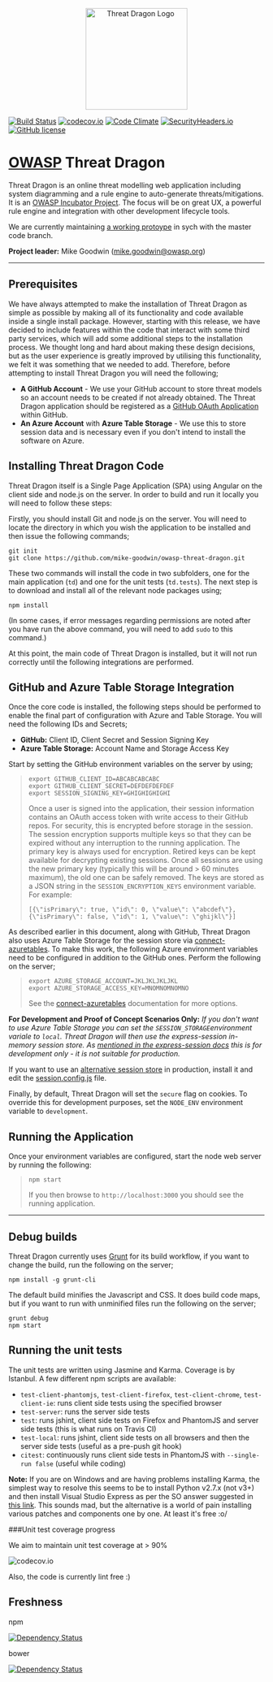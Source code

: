 <p align="center">
  <img src="http://mike-goodwin.github.io/owasp-threat-dragon/content/images/threatdragon_logo_image.svg" width="200" alt="Threat Dragon Logo"/>
</p>

[![Build Status](https://travis-ci.org/mike-goodwin/owasp-threat-dragon.svg?branch=master)](https://travis-ci.org/mike-goodwin/owasp-threat-dragon) [![codecov.io](http://codecov.io/github/mike-goodwin/owasp-threat-dragon/coverage.svg?branch=master)](http://codecov.io/github/mike-goodwin/owasp-threat-dragon?branch=master) [![Code Climate](https://codeclimate.com/github/mike-goodwin/owasp-threat-dragon/badges/gpa.svg)](https://codeclimate.com/github/mike-goodwin/owasp-threat-dragon) [![SecurityHeaders.io](https://securityheadersiobadges.azurewebsites.net/create/badge?domain=https://threatdragon.azurewebsites.net/)](https://securityheaders.io/?q=https://threatdragon.azurewebsites.net/&hide=on) [![GitHub license](https://img.shields.io/github/license/mike-goodwin/owasp-threat-dragon.svg)](LICENSE.txt)

# [OWASP](https://www.owasp.org) Threat Dragon #

Threat Dragon is an online threat modelling web application including system diagramming and a rule engine to auto-generate threats/mitigations. It is an [OWASP Incubator Project](https://www.owasp.org/index.php/OWASP_Threat_Dragon). The focus will be on great UX, a powerful rule engine and integration with other development lifecycle tools.

We are currently maintaining [a working protoype](http://threatdragon.azurewebsites.net/#/) in sych with the master code branch.

**Project leader:** Mike Goodwin (mike.goodwin@owasp.org)

---

## Prerequisites

We have always attempted to make the installation of Threat Dragon as simple as possible by making all of its functionality and code available inside a single install package.  However, starting with this release, we have decided to include features within the code that interact with some third party services, which will add some additional steps to the installation process.  We thought long and hard about making these design decisions, but as the user experience is greatly improved by utilising this functionality, we felt it was something that we needed to add.  Therefore, before attempting to install Threat Dragon you will need the following;

- **A GitHub Account** - We use your GitHub account to store threat models so an account needs to be created if not already obtained.  The Threat Dragon application should be registered as a [GitHub OAuth Application](https://github.com/settings/applications/new) within GitHub.
- **An Azure Account** with **Azure Table Storage** - We use this to store session data and is necessary even if you don't intend to install the software on Azure.

## Installing Threat Dragon Code

Threat Dragon itself is a Single Page Application (SPA) using Angular on the client side and node.js on the server.  In order to build and run it locally you will need to follow these steps:

Firstly, you should install Git and node.js on the server.  You will need to locate the directory in which you wish the application to be installed and then issue the following commands;

`git init`  
`git clone https://github.com/mike-goodwin/owasp-threat-dragon.git`

These two commands will install the code in two subfolders, one for the main application (`td`) and one for the unit tests (`td.tests`).  The next step is to download and install all of the relevant node packages using;

`npm install`

(In some cases, if error messages regarding permissions are noted after you have run the above command, you will need to add `sudo` to this command.)

At this point, the main code of Threat Dragon is installed, but it will not run correctly until the following integrations are performed.

## GitHub and Azure Table Storage Integration

Once the core code is installed, the following steps should be performed to enable the final part of configuration with Azure and Table Storage.  You will need the following IDs and Secrets;

- **GitHub:** Client ID, Client Secret and Session Signing Key
- **Azure Table Storage:** Account Name and Storage Access Key

Start by setting the GitHub environment variables on the server by using;    

> `export GITHUB_CLIENT_ID=ABCABCABCABC`  
> `export GITHUB_CLIENT_SECRET=DEFDEFDEFDEF`  
> `export SESSION_SIGNING_KEY=GHIGHIGHIGHI` 
> 
> Once a user is signed into the application, their session information contains an OAuth access token with 
> write access to their GitHub repos. For security, this is encrypted before storage in the session. The 
> session encryption supports multiple keys so that they can be expired without any interruption to the 
> running application. The primary key is always used for encryption. Retired keys can be kept available for 
> decrypting existing sessions. Once all sessions are using the new primary key (typically this will be around > 60 minutes maximum), the old one can be safely removed. The keys are stored as a JSON string in  the 
> `SESSION_ENCRYPTION_KEYS` environment variable. For example:
> 
> `[{\"isPrimary\": true, \"id\": 0, \"value\": \"abcdef\"}, {\"isPrimary\": false, \"id\": 1, \"value\": \"ghijkl\"}]`

As described earlier in this document, along with GitHub, Threat Dragon also uses Azure Table Storage for the session store via [connect-azuretables](https://www.npmjs.com/package/connect-azuretables). To make this work, the following Azure environment variables need to be configured in addition to the GitHub ones.  Perform the following on the server;
 
> `export AZURE_STORAGE_ACCOUNT=JKLJKLJKLJKL`  
> `export AZURE_STORAGE_ACCESS_KEY=MNOMNOMNOMNO` 
> 
> See the [connect-azuretables](https://www.npmjs.com/package/connect-azuretables) documentation for more options.

**For Development and Proof of Concept Scenarios Only:** *If you don't want to use Azure Table Storage you 
can set the `SESSION_STORAGE`environment variale to `local`. Threat Dragon will then use the express-session in-memory session store. As [mentioned in the express-session docs](https://github.com/expressjs/session) 
this is for development only - it is not suitable for production.*

If you want to use an [alternative session store](https://github.com/expressjs/session#compatible-session-stores) in production, install it and edit the [session.config.js](https://github.com/mike-goodwin/owasp-threat-dragon/blob/master/td/config/session.config.js) file.

Finally, by default, Threat Dragon will set the `secure` flag on cookies. To override this for development purposes, set the `NODE_ENV` environment variable to `development`. 

## Running the Application

Once your environment variables are configured, start the node web server by running the following:

> `npm start`
> 
> If you then browse to `http://localhost:3000` you should see the running application.

---

## Debug builds

Threat Dragon currently uses [Grunt](http://gruntjs.com/) for its build workflow, if you want to change the build, run the following on the server;

`npm install -g grunt-cli`

The default build minifies the Javascript and CSS. It does build code maps, but if you want to run with
unminified files run the following on the server;

`grunt debug`  
`npm start`

## Running the unit tests

The unit tests are written using Jasmine and Karma. Coverage is by Istanbul. A few different npm scripts are available:

* `test-client-phantomjs`, `test-client-firefox`, `test-client-chrome`, `test-client-ie`: runs client side tests using the specified browser
* `test-server`: runs the server side tests
* `test`: runs jshint, client side tests on Firefox and PhantomJS and server side tests (this is what runs on Travis CI)
* `test-local`: runs jshint, client side tests on all browsers and then the server side tests (useful as a pre-push git hook)
* `citest`: continuously runs client side tests in PhantomJS with `--single-run false` (useful while coding)

**Note:** If you are on Windows and are having problems installing Karma, the simplest way to resolve this seems to be to install Python v2.7.x (not v3+) and then install Visual Studio Express as per the SO answer suggested in [this link](http://codedmi.com/questions/298619/npm-install-g-karma-error-msb4019-the-imported-project-c-microsoft-cpp-defau). This sounds mad, but the alternative is a world of pain installing various patches and components one by one. At least it's free :o/

###Unit test coverage progress

We aim to maintain unit test coverage at > 90%

![codecov.io](https://codecov.io/github/mike-goodwin/owasp-threat-dragon/branch.svg?branch=master)

Also, the code is currently lint free :)

## Freshness

npm

[![Dependency Status](https://www.versioneye.com/user/projects/56185934a193340f2f000262/badge.svg?style=flat)](https://www.versioneye.com/user/projects/56185934a193340f2f000262) 

bower

[![Dependency Status](https://www.versioneye.com/user/projects/56185933a193340f2800026b/badge.svg?style=flat)](https://www.versioneye.com/user/projects/56185933a193340f2800026b)
